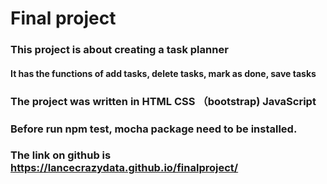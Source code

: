 # Final project

### This project is about creating a task planner
#### It has the functions of add tasks, delete tasks, mark as done, save tasks

### The project was written in HTML CSS （bootstrap) JavaScript

### Before run npm test, mocha package need to be installed.

### The link on github is https://lancecrazydata.github.io/finalproject/
